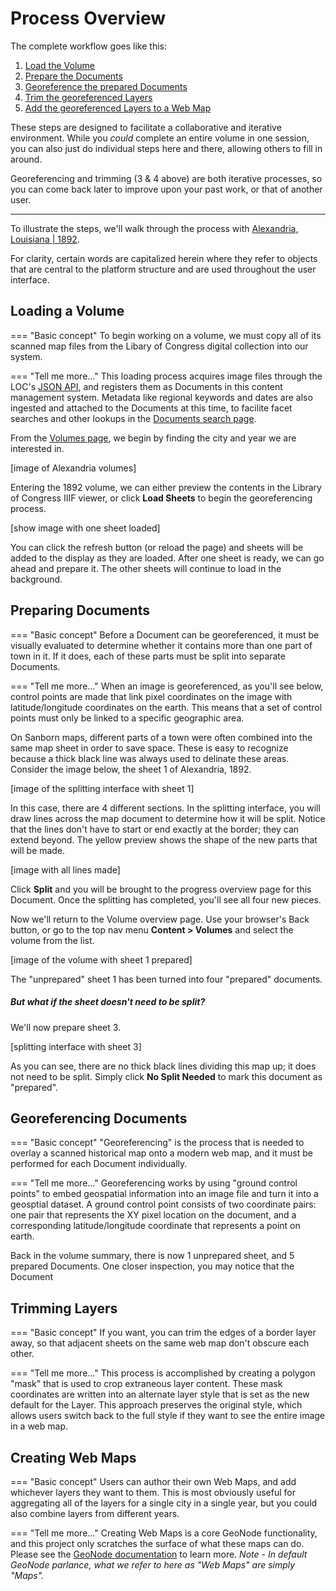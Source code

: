 # Process Overview

The complete workflow goes like this:

1. [Load the Volume](#loading-a-volume)
2. [Prepare the Documents](#preparing-documents)
3. [Georeference the prepared Documents](#georeferencing-documents)
4. [Trim the georeferenced Layers](#trimming-layers)
5. [Add the georeferenced Layers to a Web Map](#creating-web-maps)

These steps are designed to facilitate a collaborative and iterative environment. While you *could* complete an entire volume in one session, you can also just do individual steps here and there, allowing others to fill in around.

Georeferencing and trimming (3 & 4 above) are both iterative processes, so you can come back later to improve upon your past work, or that of another user.

<hr>

To illustrate the steps, we'll walk through the process with [Alexandria, Louisiana | 1892](https://loc.gov/item/sanborn03267_002).

For clarity, certain words are capitalized herein where they refer to objects that are central to the platform structure and are used throughout the user interface.


## Loading a Volume

=== "Basic concept"
	To begin working on a volume, we must copy all of its scanned map files from the Libary of Congress digital collection into our system.

=== "Tell me more..."
	This loading process acquires image files through the LOC's [JSON API](https://www.loc.gov/apis/json-and-yaml/), and registers them as Documents in this content management system. Metadata like regional keywords and dates are also ingested and attached to the Documents at this time, to facilite facet searches and other lookups in the [Documents search page](https://oldinsurancemaps.net/documents).

From the [Volumes page]("https://oldinsurancemaps.net"), we begin by finding the city and year we are interested in.

[image of Alexandria volumes]

Entering the 1892 volume, we can either preview the contents in the Library of Congress IIIF viewer, or click **Load Sheets** to begin the georeferencing process.

[show image with one sheet loaded]

You can click the refresh button (or reload the page) and sheets will be added to the display as they are loaded. After one sheet is ready, we can go ahead and prepare it. The other sheets will continue to load in the background.

## Preparing Documents

=== "Basic concept"
	Before a Document can be georeferenced, it must be visually evaluated to determine whether it contains more than one part of town in it. If it does, each of these parts must be split into separate Documents.

=== "Tell me more..."
	When an image is georeferenced, as you'll see below, control points are made that link pixel coordinates on the image with latitude/longitude coordinates on the earth. This means that a set of control points must only be linked to a specific geographic area.

On Sanborn maps, different parts of a town were often combined into the same map sheet in order to save space. These is easy to recognize because a thick black line was always used to delinate these areas. Consider the image below, the sheet 1 of Alexandria, 1892.

[image of the splitting interface with sheet 1]

In this case, there are 4 different sections. In the splitting interface, you will draw lines across the map document to determine how it will be split. Notice that the lines don't have to start or end exactly at the border; they can extend beyond. The yellow preview shows the shape of the new parts that will be made.

[image with all lines made]

Click **Split** and you will be brought to the progress overview page for this Document. Once the splitting has completed, you'll see all four new pieces.

Now we'll return to the Volume overview page. Use your browser's Back button, or go to the top nav menu **Content > Volumes** and select the volume from the list.

[image of the volume with sheet 1 prepared]

The "unprepared" sheet 1 has been turned into four "prepared" documents.

##### *But what if the sheet doesn't need to be split?*

We'll now prepare sheet 3.

[splitting interface with sheet 3]

As you can see, there are no thick black lines dividing this map up; it does not need to be split. Simply click **No Split Needed** to mark this document as "prepared".

## Georeferencing Documents

=== "Basic concept"
	"Georeferencing" is the process that is needed to overlay a scanned historical map onto a modern web map, and it must be performed for each Document individually.

=== "Tell me more..."
	Georeferencing works by using "ground control points" to embed geospatial information into an image file and turn it into a geosptial dataset. A ground control point consists of two coordinate pairs: one pair that represents the XY pixel location on the document, and a corresponding latitude/longitude coordinate that represents a point on earth.

Back in the volume summary, there is now 1 unprepared sheet, and 5 prepared Documents. One closer inspection, you may notice that the Document 

## Trimming Layers

=== "Basic concept"
	If you want, you can trim the edges of a border layer away, so that adjacent sheets on the same web map don't obscure each other.

=== "Tell me more..."
	This process is accomplished by creating a polygon "mask" that is used to crop extraneous layer content. These mask coordinates are written into an alternate layer style that is set as the new default for the Layer. This approach preserves the original style, which allows users switch back to the full style if they want to see the entire image in a web map.



## Creating Web Maps

=== "Basic concept"
	Users can author their own Web Maps, and add whichever layers they want to them. This is most obviously useful for aggregating all of the layers for a single city in a single year, but you could also combine layers from different years.

=== "Tell me more..."
	Creating Web Maps is a core GeoNode functionality, and this project only scratches the surface of what these maps can do. Please see the [GeoNode documentation](https://docs.geonode.org/en/master/usage/managing_maps/index.html) to learn more. *Note - In default GeoNode parlance, what we refer to here as "Web Maps" are simply "Maps".*